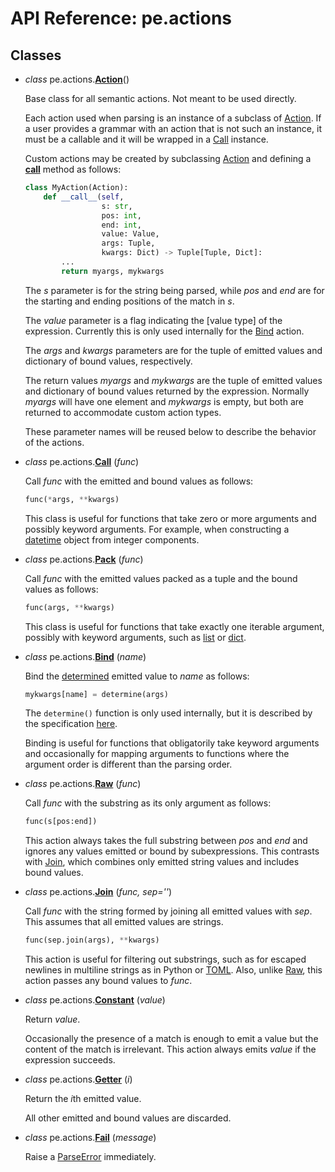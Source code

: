 
# API Reference: pe.actions

## Classes

* *class* pe.actions.**<a id="Action" href="#Action">Action</a>**()

  Base class for all semantic actions. Not meant to be used directly.

  Each action used when parsing is an instance of a subclass of
  [Action](#Action). If a user provides a grammar with an action that
  is not such an instance, it must be a callable and it will be
  wrapped in a [Call](#Call) instance.

  Custom actions may be created by subclassing [Action](#Action) and
  defining a [__call__] method as follows:

  ```python
  class MyAction(Action):
      def __call__(self,
                   s: str,
                   pos: int,
                   end: int,
                   value: Value,
                   args: Tuple,
                   kwargs: Dict) -> Tuple[Tuple, Dict]:
          ...
          return myargs, mykwargs
  ```

  The *s* parameter is for the string being parsed, while *pos* and
  *end* are for the starting and ending positions of the match in *s*.

  The *value* parameter is a flag indicating the [value type] of the
  expression. Currently this is only used internally for the
  [Bind](#Bind) action.

  The *args* and *kwargs* parameters are for the tuple of emitted
  values and dictionary of bound values, respectively.

  The return values *myargs* and *mykwargs* are the tuple of emitted
  values and dictionary of bound values returned by the
  expression. Normally *myargs* will have one element and *mykwargs*
  is empty, but both are returned to accommodate custom action types.

  These parameter names will be reused below to describe the behavior
  of the actions.

[value-type]: ../specification.md#value-types


* *class* pe.actions.**<a id="Call" href="#Call">Call</a>**
  (*func*)

  Call *func* with the emitted and bound values as follows:

  ```python
  func(*args, **kwargs)
  ```

  This class is useful for functions that take zero or more arguments
  and possibly keyword arguments. For example, when constructing a
  [datetime] object from integer components.


* *class* pe.actions.**<a id="Pack" href="#Pack">Pack</a>**
  (*func*)

  Call *func* with the emitted values packed as a tuple and the bound
  values as follows:

  ```python
  func(args, **kwargs)
  ```

  This class is useful for functions that take exactly one iterable
  argument, possibly with keyword arguments, such as [list] or [dict].


* *class* pe.actions.**<a id="Bind" href="#Bind">Bind</a>**
  (*name*)

  Bind the [determined] emitted value to *name* as follows:

  ```python
  mykwargs[name] = determine(args)
  ```

  The `determine()` function is only used internally, but it is
  described by the specification [here][determined].

  [determined]: ../specification.md#value-determination

  Binding is useful for functions that obligatorily take keyword
  arguments and occasionally for mapping arguments to functions where
  the argument order is different than the parsing order.


* *class* pe.actions.**<a id="Raw" href="#Raw">Raw</a>**
  (*func*)

  Call *func* with the substring as its only argument as follows:

  ```python
  func(s[pos:end])
  ```

  This action always takes the full substring between *pos* and *end*
  and ignores any values emitted or bound by subexpressions. This
  contrasts with [Join](#Join), which combines only emitted string
  values and includes bound values.


* *class* pe.actions.**<a id="Join" href="#Join">Join</a>**
  (*func, sep=''*)

  Call *func* with the string formed by joining all emitted values
  with *sep*. This assumes that all emitted values are strings.

  ```python
  func(sep.join(args), **kwargs)
  ```

  This action is useful for filtering out substrings, such as for
  escaped newlines in multiline strings as in Python or [TOML]. Also,
  unlike [Raw](#Raw), this action passes any bound values to *func*.


* *class* pe.actions.**<a id="Constant" href="#Constant">Constant</a>**
  (*value*)

  Return *value*.

  Occasionally the presence of a match is enough to emit a value but
  the content of the match is irrelevant. This action always emits
  *value* if the expression succeeds.


* *class* pe.actions.**<a id="Getter" href="#Getter">Getter</a>**
  (*i*)

  Return the *i*th emitted value.

  All other emitted and bound values are discarded.


* *class* pe.actions.**<a id="Fail" href="#Fail">Fail</a>**
  (*message*)

  Raise a [ParseError](pe.md#ParseError) immediately.


[__call__]: https://docs.python.org/3/reference/datamodel.html#object.__call__
[list]: https://docs.python.org/3/library/stdtypes.html#dict
[dict]: https://docs.python.org/3/library/stdtypes.html#list
[datetime]: https://docs.python.org/3/library/datetime.html#datetime.datetime

[TOML]: https://github.com/toml-lang/toml
